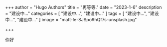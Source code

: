 +++
author = "Hugo Authors"
title = "再等等."
date = "2023-1-6"
description = "建设中..."
categories = [
    "建设中...",
    "建设中..."
]
tags = [
    "建设中...",
    "建设中...",
    "建设中..."
]
image = "matt-le-SJSpo9hQf7s-unsplash.jpg"


+++

你好

